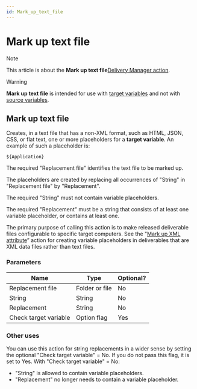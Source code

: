 ```yaml
---
id: Mark_up_text_file
---
```


# Mark up text file



> [!NOTE]
> This article is about the **Mark up text file**[Delivery Manager action](/docs/Continuous_delivery/Delivery_Manager_actions_by_name).

> [!WARNING]
> **Mark up text file** is intended for use with [target variables](/docs/Continuous_delivery/USoft_Delivery_Manager_by_concept/Target_variables_in_UDeliver.md) and not with [source variables](/docs/Continuous_delivery/USoft_Delivery_Manager_by_concept/Source_variables_in_UDeliver.md).

## **Mark up text file**

Creates, in a text file that has a non-XML format, such as HTML, JSON, CSS, or flat text, one or more placeholders for a **target variable**. An example of such a placeholder is:

```
${Application}
```

The required "Replacement file" identifies the text file to be marked up.

The placeholders are created by replacing all occurrences of "String" in "Replacement file" by "Replacement".

The required "String" must not contain variable placeholders.

The required "Replacement" must be a string that consists of at least one variable placeholder, or contains at least one.

The primary purpose of calling this action is to make released deliverable files configurable to specific target computers. See the "[Mark up XML attribute](/docs/Continuous_delivery/Delivery_Manager_actions_by_name/Mark_up_XML_attribute.md)” action for creating variable placeholders in deliverables that are XML data files rather than text files.

### Parameters

|**Name**|**Type**|**Optional?**|
|--------|--------|--------|
|Replacement file|Folder or file|No      |
|String  |String  |No      |
|Replacement|String  |No      |
|Check target variable|Option flag|Yes     |



### Other uses

You can use this action for string replacements in a wider sense by setting the optional "Check target variable" = No. If you do not pass this flag, it is set to Yes.
With "Check target variable" = No:

- "String" is allowed to contain variable placeholders.
- "Replacement" no longer needs to contain a variable placeholder.